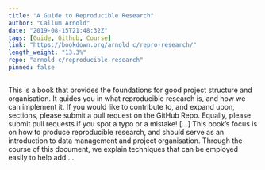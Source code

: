 ```yaml
---
title: "A Guide to Reproducible Research"
author: "Callum Arnold"
date: "2019-08-15T21:48:32Z"
tags: [Guide, Github, Course]
link: "https://bookdown.org/arnold_c/repro-research/"
length_weight: "13.3%"
repo: "arnold-c/reproducible-research"
pinned: false
---
```


This is a book that provides the foundations for good project structure and organisation. It guides you in what reproducible research is, and how we can implement it. If you would like to contribute to, and expand upon, sections, please submit a pull request on the GitHub Repo. Equally, please submit pull requests if you spot a typo or a mistake! [...] This book’s focus is on how to produce reproducible research, and should serve as an introduction to data management and project organisation. Through the course of this document, we explain techniques that can be employed easily to help add ...
